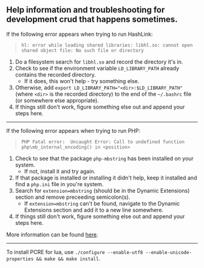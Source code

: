## Help information and troubleshooting for development crud that happens sometimes.

If the following error appears when trying to run HashLink:

> `hl: error while loading shared libraries: libhl.so: cannot open shared object file: No such file or directory`

1. Do a filesystem search for `libhl.so` and record the directory it's in.
1. Check to see if the environment variable `LD_LIBRARY_PATH` already contains the recorded directory.
    - If it does, this won't help - try something else.
1. Otherwise, add `export LD_LIBRARY_PATH="<dir>:$LD_LIBRARY_PATH"` (where `<dir>` is the recorded directory) to the end of the `~/.bashrc` file (or somewhere else appropriate).
1. If things still don't work, figure something else out and append your steps here.

---

If the following error appears when trying to run PHP:

> `PHP Fatal error:  Uncaught Error: Call to undefined function php\mb_internal_encoding() in <position>`

1. Check to see that the package `php-mbstring` has been installed on your system.
    - If not, install it and try again.
1. If that package is installed or installing it didn't help, keep it installed and find a `php.ini` file in you're system.
1. Search for `extension=mbstring` (should be in the Dynamic Extensions) section and remove preceeding semicolon(s).
    - If `extension=mbstring` can't be found, navigate to the Dynamic Extensions section and add it to a new line somewhere.
1. If things still don't work, figure something else out and append your steps here.

More information can be found [here](https://stackoverflow.com/questions/1216274/unable-to-call-the-built-in-mb-internal-encoding-method).

---

To install PCRE for lua, use `./configure --enable-utf8 --enable-unicode-properties && make && make install`.
